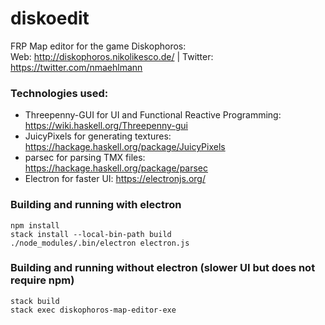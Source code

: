 # diskoedit

FRP Map editor for the game Diskophoros:  
Web: http://diskophoros.nikolikesco.de/ | Twitter: https://twitter.com/nmaehlmann

### Technologies used:
* Threepenny-GUI for UI and Functional Reactive Programming: https://wiki.haskell.org/Threepenny-gui
* JuicyPixels for generating textures: https://hackage.haskell.org/package/JuicyPixels
* parsec for parsing TMX files: https://hackage.haskell.org/package/parsec
* Electron for faster UI: https://electronjs.org/

### Building and running with electron
    npm install
    stack install --local-bin-path build
    ./node_modules/.bin/electron electron.js
    
### Building and running without electron (slower UI but does not require npm)
    stack build
    stack exec diskophoros-map-editor-exe
    
